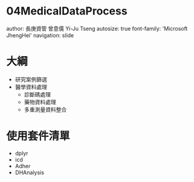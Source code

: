 04MedicalDataProcess
========================================================
author: 長庚資管 曾意儒 Yi-Ju Tseng
autosize: true
font-family: 'Microsoft JhengHei'
navigation: slide

大綱
========================================================
- 研究案例篩選
- 醫學資料處理
  - 診斷碼處理
  - 藥物資料處理
  - 多重測量資料整合

使用套件清單
========================================================
- dplyr
- icd
- Adher
- DHAnalysis

